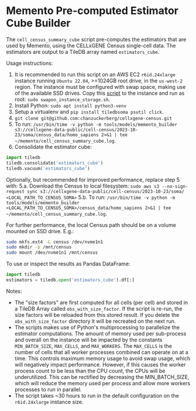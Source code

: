 # Memento Pre-computed Estimator Cube Builder

The `cell_census_summary_cube` script pre-computes the estimators that are used by Memento, using the CELLxGENE Census
single-cell data. The estimators are output to a TileDB array named `estimators_cube`.

Usage instructions:

1. It is recommended to run this script on an AWS EC2 `r6id.24xlarge` instance running `Ubuntu 22.04`, >=1024GB root drive, in the `us-west-2` region. The instance must be configured with swap space, making use of the available SSD drives. Copy this [script](https://github.com/chanzuckerberg/cellxgene-census/blob/d9bd1eb4a3e14974a0e7d9c23fb8368e79b92c2d/tools/scripts/aws/swapon_instance_storage.sh) to the instance and run as root: `sudo swapon_instance_storage.sh`.
2. Install Python: `sudo apt install python3-venv`
3. Setup a virtualenv and `pip install tiledbsoma psutil click`.
4. `git clone git@github.com:chanzuckerberg/cellxgene-census.git`
5. To run: `/usr/bin/time -v python -m tools/models/memento_builder s3://cellxgene-data-public/cell-census/2023-10-23/soma/census_data/homo_sapiens 2>&1 | tee ~/memento/cell_census_summary_cube.log`.
6. Consolidate the estimator cube:

```python
import tiledb
tiledb.consolidate('estimators_cube')
tiledb.vacuum('estimators_cube')
```

Optionally, but recommended for improved performance, replace step 5 with:
5.a. Download the Census to local filesystem: `sudo aws s3 --no-sign-request sync s3://cellxgene-data-public/cell-census/2023-10-23/soma/ <LOCAL_PATH_TO_CENSUS_SOMA>`
5.b. To run: `/usr/bin/time -v python -m tools/models/memento_builder <LOCAL_PATH_TO_CENSUS_SOMA>/census_data/homo_sapiens 2>&1 | tee ~/memento/cell_census_summary_cube.log`.

For further performance, the local Census path should be on a volume mounted on SSD drive. E.g.:

```sh
sudo mkfs.ext4 -L census /dev/nvme1n1
sudo mkdir -p /mnt/census
sudo mount /dev/nvme1n1 /mnt/census
```

To use or inspect the results as Pandas DataFrame:

```python
import tiledb
estimators = tiledb.open('estimators_cube').df[:]
```

Notes:

* The "size factors" are first computed for all cells (per cell) and stored in a TileDB Array called `obs_with_size_factor`. If the script is re-run, the size factors will be reloaded from this stored result. If you delete the `obs_with_size_factor` directory it will be recreated on the next run.
* The scripts makes use of Python's multiprocessing to parallelize the estimator computations. The amount of memory used per sub-process and overall on the instance will be impacted by the constants `MIN_BATCH_SIZE`, `MAX_CELLS`, and `MAX_WORKERS`. The `MAX_CELLS` is the number of cells that all worker processes combined can operate on at a time. This controls maximum memory usage to avoid swap usage, which will negatively impact performance. However, if this causes the worker process count to be less than the CPU count, the CPUs will be underutilized. This can be rectified by decreasing the MIN_BATCH_SIZE, which will reduce the memory used per process and allow more workers processes to run in parallel.
* The script takes ~30 hours to run in the default configuration on the `r6id.24xlarge` instance size.
